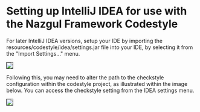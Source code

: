 # Setting up IntelliJ IDEA for use with the Nazgul Framework Codestyle

For later IntelliJ IDEA versions, setup your IDE by importing the
resources/codestyle/idea/settings.jar file into your IDE, by selecting
it from the "Import Settings..." menu.

<img src="../images/ideaImportSettings.png" style="border: 1px solid black;" />

Following this, you may need to alter the path to the checkstyle configuration
within the codestyle project, as illustrated within the image below. You can
access the checkstyle setting from the IDEA settings menu.

<img src="../images/checkstylePath.png" style="border: 1px solid black;" />
